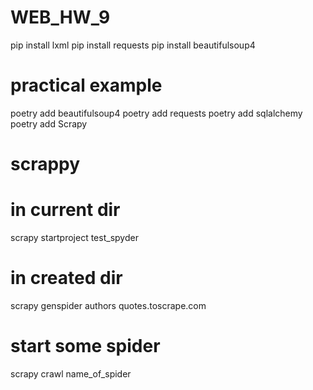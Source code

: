 # WEB_HW_9

pip install lxml
pip install requests
pip install beautifulsoup4

# practical example

poetry add beautifulsoup4
poetry add requests
poetry add sqlalchemy
poetry add Scrapy

# scrappy

# in current dir
scrapy startproject test_spyder
# in created dir
scrapy genspider authors quotes.toscrape.com
# start some spider
scrapy crawl name_of_spider
